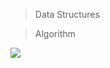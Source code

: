 > Data Structures 

> Algorithm


<a href="https://github.com/vamshipv/Daily-Coding/graphs/contributors">
  <img src="https://contrib.rocks/image?repo=vamshipv/Daily-Coding" />
</a>

